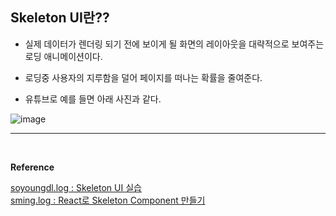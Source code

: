 ## Skeleton UI란??
- 실제 데이터가 렌더링 되기 전에 보이게 될 화면의 레이아웃을 대략적으로 보여주는 로딩 애니메이션이다.

- 로딩중 사용자의 지루함을 덜어 페이지를 떠나는 확률을 줄여준다.

- 유튜브로 예를 들면 아래 사진과 같다.

![image](https://github.com/yejun95/Today-I-Learned/assets/121341413/e6fe8f7f-de4f-451c-bfc8-42114a2b7fba)
<br>
<hr>
<br>

**Reference**<br>

[soyoungdl.log : Skeleton UI 실습](https://velog.io/@soyoungdl/Skeleton-UI-%EC%8B%A4%EC%8A%B5)<br>
[sming.log : React로 Skeleton Component 만들기](https://velog.io/@baby_dev/React%EB%A1%9C-Skeleton-Component-%EB%A7%8C%EB%93%A4%EA%B8%B0)
